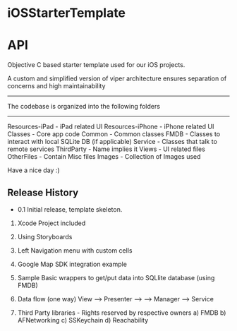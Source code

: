 # iOSStarterTemplate

API
===

Objective C based starter template used for our iOS projects. 

A custom and simplified version of viper architecture ensures separation of concerns and high maintainability 

********************************************************************************
The codebase is organized into the following folders
********************************************************************************

Resources-iPad 		- iPad related UI 
Resources-iPhone 	- iPhone related UI 
Classes             - Core app code
Common              - Common classes
FMDB                - Classes to interact with local SQLite DB (if applicable)
Service             - Classes that talk to remote services
ThirdParty          - Name implies it
Views               - UI related files    
OtherFiles          - Contain Misc files
Images              - Collection of Images used

Have a nice day :)


## Release History

* 0.1 Initial release, template skeleton.

1. Xcode Project included

2. Using Storyboards

3. Left Navigation menu with custom cells

4. Google Map SDK integration example

5. Sample Basic wrappers to get/put data into SQLlite database  (using FMDB)

6. Data flow (one way) View --> Presenter --> --> Manager --> Service

7. Third Party libraries - Rights reserved by respective owners
    a) FMDB
    b) AFNetworking
    c) SSKeychain
    d) Reachability
    